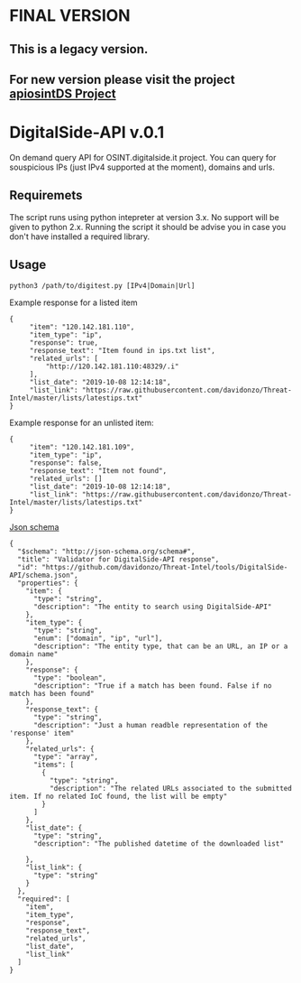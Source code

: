 # FINAL VERSION
## This is a legacy version.
## For new version please visit the project [apiosintDS Project](https://github.com/davidonzo/apiosintDS)

# DigitalSide-API v.0.1
On demand query API for OSINT.digitalside.it project. You can query for souspicious IPs (just IPv4 supported at the moment), domains and urls.

## Requiremets
The script runs using python intepreter at version 3.x. No support will be given to python 2.x.
Running the script it should be advise you in case you don't have installed a required library.

## Usage
```
python3 /path/to/digitest.py [IPv4|Domain|Url]
```

Example response for a listed item
```
{
     "item": "120.142.181.110",
     "item_type": "ip",
     "response": true,
     "response_text": "Item found in ips.txt list",
     "related_urls": [
         "http://120.142.181.110:48329/.i"
     ],
     "list_date": "2019-10-08 12:14:18",
     "list_link": "https://raw.githubusercontent.com/davidonzo/Threat-Intel/master/lists/latestips.txt"
}
```

Example response for an unlisted item:
```
{
     "item": "120.142.181.109",
     "item_type": "ip",
     "response": false,
     "response_text": "Item not found",
     "related_urls": []
     "list_date": "2019-10-08 12:14:18",
     "list_link": "https://raw.githubusercontent.com/davidonzo/Threat-Intel/master/lists/latestips.txt"
}
```

[Json schema](https://github.com/davidonzo/Threat-Intel/blob/master/tools/DigitalSide-API/schema.json)
```
{
  "$schema": "http://json-schema.org/schema#",
  "title": "Validator for DigitalSide-API response",
  "id": "https://github.com/davidonzo/Threat-Intel/tools/DigitalSide-API/schema.json",
  "properties": {
    "item": {
      "type": "string",
      "description": "The entity to search using DigitalSide-API"
    },
    "item_type": {
      "type": "string",
      "enum": ["domain", "ip", "url"],
      "description": "The entity type, that can be an URL, an IP or a domain name"
    },
    "response": {
      "type": "boolean",
      "description": "True if a match has been found. False if no match has been found"
    },
    "response_text": {
      "type": "string",
      "description": "Just a human readble representation of the 'response' item"
    },
    "related_urls": {
      "type": "array",
      "items": [
        {
          "type": "string",
          "description": "The related URLs associated to the submitted item. If no related IoC found, the list will be empty"
        }
      ]
    },
    "list_date": {
      "type": "string",
      "description": "The published datetime of the downloaded list"
      
    },
    "list_link": {
      "type": "string"
    }
  },
  "required": [
    "item",
    "item_type",
    "response",
    "response_text",
    "related_urls",
    "list_date",
    "list_link"
  ]
}
```
